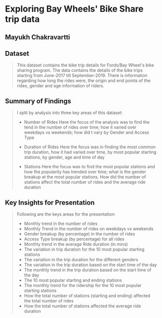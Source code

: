 # Exploring Bay Wheels' Bike Share trip data
## Mayukh Chakravartti
## Dataset

> This dataset contains the bike trip details for Fords/Bay Wheel's bike sharing program. The data contains the details of the bike trips starting from June-2017 till September-2019. There is information regarding how long the rides were, the origin and end points of the rides, gender and age information of riders.


## Summary of Findings

> I split by analysis into three key areas of this dataset:
>- Number of Rides
>Here the focus of the analysis was to find the tend in the number of rides over time; how it varied over weekdays vs weekends; how did t vary by Gender and Access Type
>
>- Duration of Rides
>Here the focus was in finding the most common trip duration, how it had varied over time, by most popular starting stations, by gender, age and time of day
>
>- Stations
>Here the focus was to find the most popular stations and how the popularity has trended over time; what is the gender breakup at the most popular stations. How did the number of stations affect the total number of rides and the average ride duration


## Key Insights for Presentation

> Following are the keys areas for the presentation:
> - Monthly trend in the number of rides
> - Monthly Trend in the number of rides on weekdays vs weekends
> - Gender breakup (by percentage) in the number of rides
> - Access Type breakup (by percentage) for all rides
> - Monthly trend in the average Ride duration (in mins) 
> - The variation in trip duration for the 10 most popular starting stations
> - The variation in the trip duration for the different genders
> - The variation in the trip duration based on the start time of the day
> - The monthly trend in the trip duration based on the start time of the day
> - The 10 most popular starting and ending stations
> - The monthly trend for the ridership for the 10 most popular starting stations
> - How the total number of stations (starting and ending)  affected the total number of rides
> - How the total number of stations affected the average ride duration
<!--stackedit_data:
eyJoaXN0b3J5IjpbLTM0MjM5ODU2NV19
-->